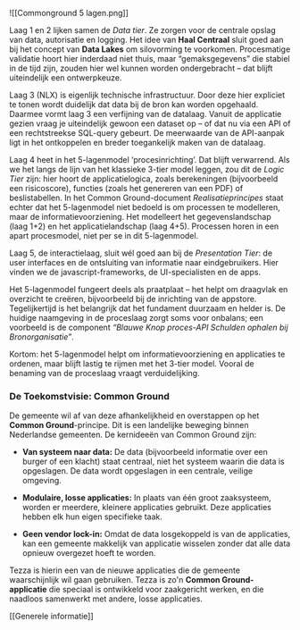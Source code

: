 



![[Commonground 5 lagen.png]]

Laag 1 en 2 lijken samen de _Data tier_. Ze zorgen voor de centrale opslag van data, autorisatie en logging. Het idee van **Haal Centraal** sluit goed aan bij het concept van **Data Lakes** om silovorming te voorkomen. Procesmatige validatie hoort hier inderdaad niet thuis, maar “gemaksgegevens” die stabiel in de tijd zijn, zouden hier wel kunnen worden ondergebracht – dat blijft uiteindelijk een ontwerpkeuze.

Laag 3 (NLX) is eigenlijk technische infrastructuur. Door deze hier expliciet te tonen wordt duidelijk dat data bij de bron kan worden opgehaald. Daarmee vormt laag 3 een verfijning van de datalaag. Vanuit de applicatie gezien vraag je uiteindelijk gewoon een dataset op – of dat nu via een API of een rechtstreekse SQL-query gebeurt. De meerwaarde van de API-aanpak ligt in het ontkoppelen en breder toegankelijk maken van de datalaag.

Laag 4 heet in het 5-lagenmodel ‘procesinrichting’. Dat blijft verwarrend. Als we het langs de lijn van het klassieke 3-tier model leggen, zou dit de _Logic Tier_ zijn: hier hoort de applicatielogica, zoals berekeningen (bijvoorbeeld een risicoscore), functies (zoals het genereren van een PDF) of beslistabellen. In het Common Ground-document _Realisatieprincipes_ staat echter dat het 5-lagenmodel niet bedoeld is om processen te modelleren, maar de informatievoorziening. Het modelleert het gegevenslandschap (laag 1+2) en het applicatielandschap (laag 4+5). Processen horen in een apart procesmodel, niet per se in dit 5-lagenmodel.

Laag 5, de interactielaag, sluit wél goed aan bij de _Presentation Tier_: de user interfaces en de ontsluiting van informatie naar eindgebruikers. Hier vinden we de javascript-frameworks, de UI-specialisten en de apps.

Het 5-lagenmodel fungeert deels als praatplaat – het helpt om draagvlak en overzicht te creëren, bijvoorbeeld bij de inrichting van de appstore. Tegelijkertijd is het belangrijk dat het fundament duurzaam en helder is. De huidige naamgeving in de proceslaag zorgt soms voor onbalans; een voorbeeld is de component _“Blauwe Knop proces-API Schulden ophalen bij Bronorganisatie”_.

Kortom: het 5-lagenmodel helpt om informatievoorziening en applicaties te ordenen, maar blijft lastig te rijmen met het 3-tier model. Vooral de benaming van de proceslaag vraagt verduidelijking.


### De Toekomstvisie: Common Ground

De gemeente wil af van deze afhankelijkheid en overstappen op het **Common Ground**-principe. Dit is een landelijke beweging binnen Nederlandse gemeenten. De kernideeën van Common Ground zijn:

- **Van systeem naar data:** De data (bijvoorbeeld informatie over een burger of een klacht) staat centraal, niet het systeem waarin die data is opgeslagen. De data wordt opgeslagen in een centrale, veilige omgeving.
    
- **Modulaire, losse applicaties:** In plaats van één groot zaaksysteem, worden er meerdere, kleinere applicaties gebruikt. Deze applicaties hebben elk hun eigen specifieke taak.
    
- **Geen vendor lock-in:** Omdat de data losgekoppeld is van de applicaties, kan een gemeente makkelijk van applicatie wisselen zonder dat alle data opnieuw overgezet hoeft te worden.
    

Tezza is hierin een van de nieuwe applicaties die de gemeente waarschijnlijk wil gaan gebruiken. Tezza is zo'n **Common Ground-applicatie** die speciaal is ontwikkeld voor zaakgericht werken, en die naadloos samenwerkt met andere, losse applicaties.





[[Generele informatie]]